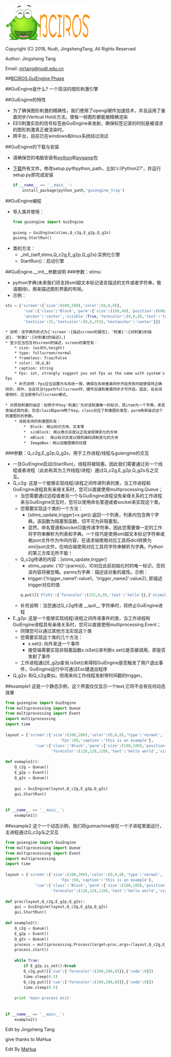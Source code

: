 ![bciros](bciros_logo.png)

Copyright (C) 2018, Nudt, JingshengTang, All Rights Reserved

Author: Jingsheng Tang

Email: mrtang@nudt.edu.cn

##[BCIROS](http://weibo.com/ihubo),[GuiEngine](http://weibo.com/ihubo),[Phase](http://weibo.com/ihubo)

##GuiEngine是什么?
一个简洁的图形刺激引擎

##GuiEngine的特性
* 为了确保图形刺激的精确性，我们使用了opengl硬件加速技术，并且运用了垂直同步(Vertical Hold)方法，使每一帧图形都能被精确渲染
* EEG刺激实验的信号标签由GuiEngine来发射，确保标签记录的时刻是被请求的图形刺激真正被渲染时。
* 跨平台，目前已在windows和linux系统经过测试

##GuiEngine的下载与安装
* 请确保您的电脑安装有[python](https://www.python.org/)和[pygame](https://www.pygame.org/)包
* [下载](https://github.com/trzp/guiengine)所有文件，修改setup.py中python_path，比如'c:\Python27'，并运行setup.py即完成安装

    ```python
    if __name__ == '__main__':
        install_package(python_path,'guiengine_trzp')
    ```

##GuiEngine编程
* 导入类并使用：
    ```python
    from guiengine import GuiEngine
    
    guieng = GuiEngine(stims,Q_c2g,E_g2p,Q_g2s)
    guieng.StartRun()
    ```
* 类的方法：
    * \__init__(self,stims,Q_c2g,E_g2p,Q_g2s):实例化引擎
    * StartRun()：启动引擎

##GuiEngine.\__init__参数说明
###参数：stims:
* python字典(未来我们将支持xml超文本标记语言描述的文件或者字符串，敬请期待)，用来描述图形界面的布局。
* 示例：
```python
sti = {'screen':{'size':(600,500),'color':(0,0,0)},
        'cue':{'class':'Block','parm':{'size':(100,40),'position':(600/2,30),
        'anchor':'center','visible':True,'forecolor':(0,0,0),'text':'tangjign',
        'textsize':25,'textcolor':(0,0,255),'textanchor':'center'}}}
```
    * 说明：该字典的形式为{'screen':{描述screen的属性}，'刺激1':{对刺激1的描述}，'刺激2':{对刺激2的描述}，}
    * 至少应当包含对screen的描述，screen的属性有：
        * size: (width,height)
        * type: fullscreen/normal
        * frameless: True/False
        * color: (R,G,B)
        * caption: string
        * Fps: int, strongly suggest you set Fps as the same with system's Fps
        * 补充说明：Fps应当设置为与系统一致，确保在系统垂直同步开启失败时能够保持正确同步。另外，当且仅当type为fullscreen时，硬件加速和垂直同步才可开启。因此，在在线使用时，应当使用fullscreen模式。
    
    * 对其他刺激的描述：如例子中key'刺激1'为对该刺激唯一的标识，其item为一个字典，来具体描述其内容，包含class和parm两个key。class对应了刺激图形类型，parm用来描述这个刺激图形的参数。
        * 目前支持的刺激图形有：
            *  Block: 用以标识方块，文本等
            *  sinBlock: 用以表示灰度以正弦波规律变化的方块
            *  mBlock： 用以标识灰度以随机编码调制变化的方块
            *  ImageBox：用以加载图像的纹理
    
###参数：Q_c2g,E_g2p,Q_g2s，用于工作进程/线程与guiengine的交互
* 一旦GuiEngine启动(StartRun)，线程将被阻塞。因此我们需要通过另一个线程或者进程（此处称其为工作线程/进程）通过Q_c2g,E_g2p,Q_g2s与之交互。
* Q_c2g: 这是一个能够实现线程/进程之间传递列表的类，当工作进程和GuiEngine进程具有亲缘关系时，您可以直接使用multiprocessing.Queue；
    * 当您需要通过远程或者另一个与GuiEngine进程没有亲缘关系的工作进程来与GuiEngine交互时，您可以使用命名管道或者socket来实现这个类。
    * 您需要实现这个类的一个方法：
        * [stims_update,trigger]=x.get():返回一个列表，列表内包含两个字典。该函数为阻塞型函数，切不可为非阻塞型。
        * 显然，命名管道和socket只能传递字符串，因此您需要做一定的工作将字符串解析为列表和字典。一个技巧是使用xml超文本标记字符串或者json文件作为中间内容，在请求端使用对应工具将dict转换为xml/json文件，在响应端使用对应工具将字符串解析为字典。Python的第三方库无所不能！
    * Q_c2g传递的内容：[stims_update,trigger]
        * stims_upate: {'ID':{parms}}，ID对应此前初始化时的唯一标识，否则该内容将被忽略。parms为字典：描述该对象的属性。示例：
        * trigger:{'trigger_name1':value1，'trigger_name2':value2}, 即描述trigger对应的值
        ```python
        q.put([{'Flsh1':{'forecolor':(255,0,0),'text':'hello'}},{'stimulus_code':1}])
        ```
    * 补充说明：当您通过Q\_c2g传递 \_\_quit__ 字符串时，将终止GuiEngine进程
* E_g2p: 这是一个能够实现线程/进程之间传递事件的类，当工作进程和GuiEngine进程具有亲缘关系时，您可以直接使用multiprocessing.Event；
    * 同理您可以通过其他方法实现这个类
    * 您需要实现这个类的几个方法：
        * x.set(): 向外发送一个事件
        * 接受端需要实现非阻塞函数x.isSet()来判断x.set()是否被调用，即是否发射了事件
    * 工作进程通过E_g2p查询.isSet()来得知GuiEngine是否触发了用户退出事件，GuiEngine运行中可通过Esc键退出程序
* Q_g2s: 和Q\_c2g类似。但用来向工作线程发射带时间戳的trigger。

##example1
这是一个静态示例，这个界面仅仅显示一个text,它将不会有任何动态效果
```python
from guiengine import GuiEngine
from multiprocessing import Queue 
from multiprocessing import Event
import multiprocessing
import time

layout = {'screen':{'size':(200,200),'color':(0,0,0),'type':'normal',
                        'Fps':60,'caption':'this is an example'},
             'cue':{'class':'Block','parm':{'size':(100,100),'position':(100,100),
                    'forecolor':(128,128,128),'text':'hello world','visible':True}}}

def exmaple1():
    Q_c2g = Queue()
    E_g2p = Event()
    Q_g2s = Queue()
    
    gui = GuiEngine(layout,Q_c2g,E_g2p,Q_g2s)
    gui.StartRun()


if __name__ == '__main__':
    example1()
```

##example2
这个一个动态示例，我们将guimachine放在一个子进程里面运行，主进程通过Q\_c2g与之交互

```python
from guiengine import GuiEngine
from multiprocessing import Queue 
from multiprocessing import Event
import multiprocessing
import time

layout = {'screen':{'size':(200,200),'color':(0,0,0),'type':'normal',
                        'Fps':60,'caption':'this is an example'},
             'cue':{'class':'Block','parm':{'size':(100,100),'position':(100,100),
                    'forecolor':(128,128,128),'text':'hello world','visible':True}}}

def proc(layout,Q_c2g,E_g2p,Q_g2s):
    gui = GuiEngine(layout,Q_c2g,E_g2p,Q_g2s)
    gui.StartRun()

def example2():
    Q_c2g = Queue()
    E_g2p = Event()
    Q_g2s = Queue()
    process = multiprocessing.Process(target=proc,args=(layout,Q_c2g,E_g2p,Q_g2s))
    process.start()

    while True:
        if E_g2p.is_set():break
        Q_c2g.put([{'cue':{'forecolor':(200,200,0)}},{'code':0}])
        time.sleep(0.5)
        Q_c2g.put([{'cue':{'forecolor':(100,100,0)}},{'code':0}])
        time.sleep(0.5)

    print 'main process exit'


if __name__ == '__main__':
    example2()

```

Edit by Jingsheng Tang

give thanks to MaHua
















Edit By [MaHua](http://mahua.jser.me)